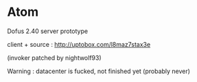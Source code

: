 # Atom
Dofus 2.40 server prototype


client + source : http://uptobox.com/l8maz7stax3e

(invoker patched by nightwolf93)

Warning : datacenter is fucked, not finished yet (probably never)
